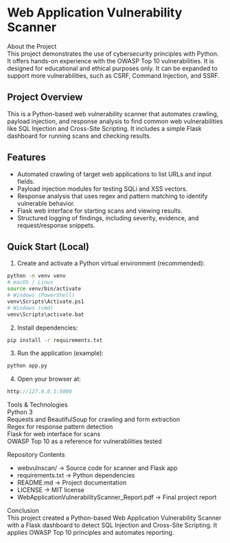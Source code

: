 # Web Application Vulnerability Scanner  
About the Project  
This project demonstrates the use of cybersecurity principles with Python. It offers hands-on experience with the OWASP Top 10 vulnerabilities. It is designed for educational and ethical purposes only. It can be expanded to support more vulnerabilities, such as CSRF, Command Injection, and SSRF.

## Project Overview  
This is a Python-based web vulnerability scanner that automates crawling, payload injection, and response analysis to find common web vulnerabilities like SQL Injection and Cross-Site Scripting. It includes a simple Flask dashboard for running scans and checking results.

## Features  
- Automated crawling of target web applications to list URLs and input fields.  
- Payload injection modules for testing SQLi and XSS vectors.  
- Response analysis that uses regex and pattern matching to identify vulnerable behavior.  
- Flask web interface for starting scans and viewing results.  
- Structured logging of findings, including severity, evidence, and request/response snippets.  

## Quick Start (Local)  
1. Create and activate a Python virtual environment (recommended):  
```bash
python -m venv venv
# macOS / Linux
source venv/bin/activate
# Windows (PowerShell)
venv\Scripts\Activate.ps1
# Windows (cmd)
venv\Scripts\activate.bat
```
2. Install dependencies:  
```bash
pip install -r requirements.txt
```
3. Run the application (example):  
```bash
python app.py
```
4. Open your browser at:  
```cpp
http://127.0.0.1:5000
```

Tools & Technologies  
Python 3  
Requests and BeautifulSoup for crawling and form extraction  
Regex for response pattern detection  
Flask for web interface for scans  
OWASP Top 10 as a reference for vulnerabilities tested  

Repository Contents  
- webvulnscan/ → Source code for scanner and Flask app  
- requirements.txt → Python dependencies  
- README.md → Project documentation  
- LICENSE → MIT license  
- WebApplicationVulnerabilityScanner_Report.pdf → Final project report  

Conclusion  
This project created a Python-based Web Application Vulnerability Scanner with a Flask dashboard to detect SQL Injection and Cross-Site Scripting. It applies OWASP Top 10 principles and automates reporting.
